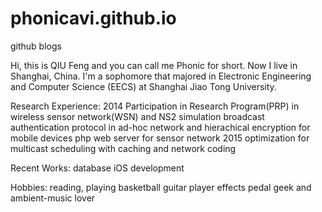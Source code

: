 # phonicavi.github.io
github blogs

Hi, this is QIU Feng and you can call me Phonic for short.
Now I live in Shanghai, China. I'm a sophomore that majored in Electronic Engineering and Computer Science (EECS) at Shanghai Jiao Tong University.

Research Experience:
2014
Participation in Research Program(PRP) in wireless sensor network(WSN) and NS2 simulation
broadcast authentication protocol in ad-hoc network and hierachical encryption for mobile devices
php web server for sensor network
2015
optimization for multicast scheduling with caching and network coding

Recent Works:
database
iOS development


Hobbies:
reading, playing basketball
guitar player
effects pedal geek and ambient-music lover
